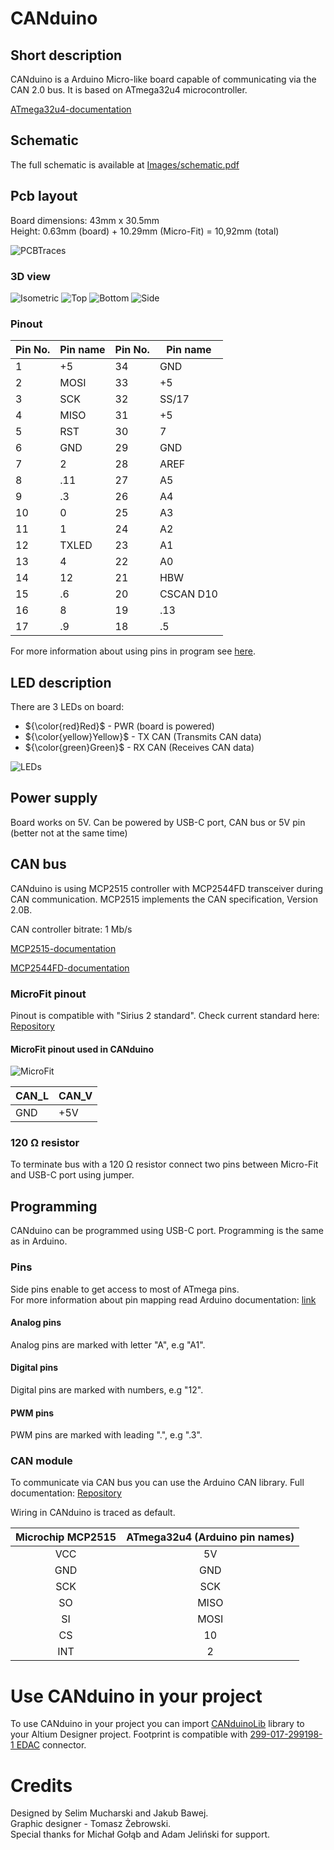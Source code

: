 # CANduino
## Short description
CANduino is a Arduino Micro-like board capable of communicating via the CAN 2.0 bus. It is based on ATmega32u4 microcontroller.

[ATmega32u4-documentation](https://ww1.microchip.com/downloads/en/devicedoc/atmel-7766-8-bit-avr-atmega16u4-32u4_datasheet.pdf)

## Schematic
The full schematic is available at [Images/schematic.pdf](Images/schematic.pdf)

## Pcb layout
Board dimensions: 43mm x 30.5mm  
Height: 0.63mm (board) + 10.29mm (Micro-Fit) = 10,92mm (total)

![PCBTraces](Images/PCB%20-%20traces.png)

### 3D view
![Isometric](Images/3D%20view%20-%20isometric.png)
![Top](Images/3D%20view%20-%20top.png)
![Bottom](Images/3D%20view%20-%20bottom.png)
![Side](Images/3D%20view%20-%20side.png)

### Pinout
|Pin No.|Pin name|Pin No.|Pin name|
|-  |-      |-  |-  |
|1  |+5     |34 |GND|
|2  |MOSI   |33 |+5|
|3  |SCK    |32 |SS/17|
|4  |MISO   |31 |+5|
|5  |RST    |30 |7|
|6  |GND    |29 |GND|
|7  |2      |28 |AREF|
|8  |.11    |27 |A5|
|9  |.3     |26 |A4|
|10 |0      |25 |A3|
|11 |1      |24 |A2|
|12 |TXLED  |23 |A1|
|13 |4      |22 |A0|
|14 |12     |21 |HBW|
|15 |.6     |20 |CSCAN D10|
|16 |8      |19 |.13|
|17 |.9     |18 |.5|

For more information about using pins in program see [here](#pins).

## LED description
There are 3 LEDs on board:
- ${\color{red}Red}$ - PWR (board is powered)
- ${\color{yellow}Yellow}$ - TX CAN (Transmits CAN data)
- ${\color{green}Green}$ - RX CAN (Receives CAN data)

![LEDs](Images/LEDs.png)

## Power supply
Board works on 5V.
Can be powered by USB-C port, CAN bus or 5V pin (better not at the same time)

## CAN bus
CANduino is using MCP2515 controller with MCP2544FD transceiver during CAN communication. MCP2515 implements the CAN specification, Version 2.0B.

CAN controller bitrate: 1 Mb/s

[MCP2515-documentation](https://ww1.microchip.com/downloads/aemDocuments/documents/APID/ProductDocuments/DataSheets/MCP2515-Family-Data-Sheet-DS20001801K.pdf)

[MCP2544FD-documentation](https://ww1.microchip.com/downloads/aemDocuments/documents/APID/ProductDocuments/DataSheets/MCP2542FD-MCP2542WFD-4WFD-Data-Sheet-DS20005514C.pdf)

### MicroFit pinout
Pinout is compatible with "Sirius 2 standard".
Check current standard here: [Repository](https://github.com/SKA-Robotics/electronics/blob/main/Manipulator%20Harness/README.md)

#### MicroFit pinout used in CANduino

![MicroFit](Images/MicroFit.png)

|CAN_L|CAN_V|
|-    |-    |
| GND | +5V |

### 120 Ω resistor 
To terminate bus with a 120 Ω resistor connect two pins between Micro-Fit and USB-C port using jumper. 

## Programming
CANduino can be programmed using USB-C port.
Programming is the same as in Arduino.

### Pins 
Side pins enable to get access to most of ATmega pins.  
For more information about pin mapping read Arduino documentation: [link](https://docs.arduino.cc/retired/hacking/hardware/PinMapping32u4/)
#### Analog pins
Analog pins are marked with letter "A", e.g "A1".
#### Digital pins
Digital pins are marked with numbers, e.g "12".
#### PWM pins
PWM pins are marked with leading ".", e.g ".3".

### CAN module
To communicate via CAN bus you can use the Arduino CAN library. Full documentation:
[Repository](https://github.com/sandeepmistry/arduino-CAN)

Wiring in CANduino is traced as default.

| Microchip MCP2515 | ATmega32u4 (Arduino pin names) |
| :---------------: | :-----: |
| VCC | 5V |
| GND | GND |
| SCK | SCK |
| SO | MISO |
| SI | MOSI |
| CS | 10 |
| INT | 2 |

# Use CANduino in your project
To use CANduino in your project you can import [CANduinoLib](CANduinoLib/) library to your Altium Designer project.
Footprint is compatible with [299-017-299198-1 EDAC](https://www.tme.eu/pl/en/details/299-017-299198-1/board-to-board-connectors/edac/) connector.

# Credits
Designed by Selim Mucharski and Jakub Bawej.  
Graphic designer - Tomasz Żebrowski.  
Special thanks for Michał Gołąb and Adam Jeliński for support.